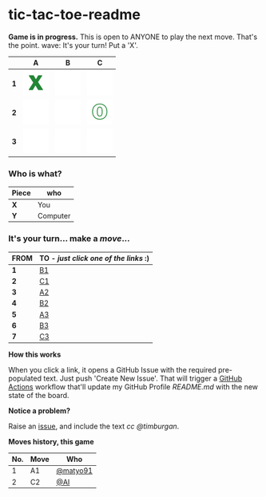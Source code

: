 # tic-tac-toe-readme

**Game is in progress.** This is open to ANYONE to play the next move. That's the point. wave: It's your turn! Put a 'X'.



||A|B|C|
|-|:-:|:-:|:-:|
|**1**|![](./images/green/1.png)|![](./images/green/blank.png)|![](./images/green/blank.png)|
|**2**|![](./images/green/blank.png)|![](./images/green/blank.png)|![](./images/green/0.png)|
|**3**|![](./images/green/blank.png)|![](./images/green/blank.png)|![](./images/green/blank.png)|


### **Who is what?**
|Piece|who|
|-|-|
|**X**|You|
|**Y**|Computer|


### **It's your turn... make a _move_...**

|FROM|TO - _just click one of the links_ :)|
|-|-|
|**1**|<a target="_blank" rel="noopener" href="https://github.com/tanishq-singh-2301/tic-tac-toe-readme/issues/new?title=_ttt_move_b1_:''''.'''_&labels=make+move&body=Jush+push+'Submit+new+issue'.+You+don't+need+to+do+anything+else.">B1</a>|
|**2**|<a target="_blank" rel="noopener" href="https://github.com/tanishq-singh-2301/tic-tac-toe-readme/issues/new?title=_ttt_move_c1_:''''.'''_&labels=make+move&body=Jush+push+'Submit+new+issue'.+You+don't+need+to+do+anything+else.">C1</a>|
|**3**|<a target="_blank" rel="noopener" href="https://github.com/tanishq-singh-2301/tic-tac-toe-readme/issues/new?title=_ttt_move_a2_:''''.'''_&labels=make+move&body=Jush+push+'Submit+new+issue'.+You+don't+need+to+do+anything+else.">A2</a>|
|**4**|<a target="_blank" rel="noopener" href="https://github.com/tanishq-singh-2301/tic-tac-toe-readme/issues/new?title=_ttt_move_b2_:''''.'''_&labels=make+move&body=Jush+push+'Submit+new+issue'.+You+don't+need+to+do+anything+else.">B2</a>|
|**5**|<a target="_blank" rel="noopener" href="https://github.com/tanishq-singh-2301/tic-tac-toe-readme/issues/new?title=_ttt_move_a3_:''''.'''_&labels=make+move&body=Jush+push+'Submit+new+issue'.+You+don't+need+to+do+anything+else.">A3</a>|
|**6**|<a target="_blank" rel="noopener" href="https://github.com/tanishq-singh-2301/tic-tac-toe-readme/issues/new?title=_ttt_move_b3_:''''.'''_&labels=make+move&body=Jush+push+'Submit+new+issue'.+You+don't+need+to+do+anything+else.">B3</a>|
|**7**|<a target="_blank" rel="noopener" href="https://github.com/tanishq-singh-2301/tic-tac-toe-readme/issues/new?title=_ttt_move_c3_:''''.'''_&labels=make+move&body=Jush+push+'Submit+new+issue'.+You+don't+need+to+do+anything+else.">C3</a>|


**How this works**

When you click a link, it opens a GitHub Issue with the required pre-populated text. Just push 'Create New Issue'. That will trigger a [GitHub Actions](https://github.blog/2020-07-03-github-action-hero-casey-lee/) workflow that'll update my GitHub Profile _README.md_ with the new state of the board.


**Notice a problem?**

Raise an [issue](https://github.com/timburgan/timburgan/issues), and include the text _cc @timburgan_.


**Moves history, this game**

|No.|Move|Who|
|-|-|-|
|1|A1|[@matyo91](https://github.com/matyo91)|
|2|C2|[@AI](https://github.com/tanishq-singh-2301/tic-tac-toe-readme)|
